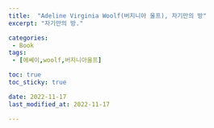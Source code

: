 ```yaml
---
title:  "Adeline Virginia Woolf(버지니아 울프), 자기만의 방"
excerpt: "자기만의 방."

categories:
 - Book
tags:
 - [에쎄이,woolf,버지니아울프]

toc: true
toc_sticky: true

date: 2022-11-17
last_modified_at: 2022-11-17

---
```


#### 
